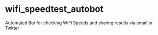 # wifi_speedtest_autobot
Automated Bot for checking WiFi Speeds and sharing results via email or Twitter
